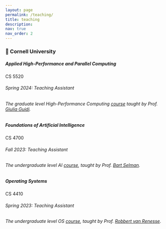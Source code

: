 ```yaml
---
layout: page
permalink: /teaching/
title: teaching
description:
nav: true
nav_order: 2
---
```


<h3 class="mt-3"> 🌱 Cornell University</h3>

<div class="card mt-3">
  <div class="p-3">
    <div class="row">
      <div class="col-sm-10">
        <h5 class="font-weight-bold">Applied High-Performance and Parallel Computing</h5>
      </div>
      <div class="col-sm-2 text-left text-sm-right">
        <span class="badge font-weight-bold primary-color-dark darken-1 text-uppercase align-middle">
            CS 5520
        </span>
      </div>
    </div>
    <h6 class="font-italic mt-2 mt-sm-0">Spring 2024: Teaching Assistant</h6>
    <h6 class="mt-2 mt-sm-0"> The graduate level High-Performance Computing  <a href="https://classes.cornell.edu/browse/roster/SP24/class/CS/5220" target="_blank">course</a>  taught by Prof. <a href="https://giuliaguidi.github.io/" target="_blank">Giulia Guidi</a>.</h6>
  </div>
</div>

<div class="card mt-3">
  <div class="p-3">
    <div class="row">
      <div class="col-sm-10">
        <h5 class="font-weight-bold">Foundations of Artificial Intelligence</h5>
      </div>
      <div class="col-sm-2 text-left text-sm-right">
        <span class="badge font-weight-bold primary-color-dark darken-1 text-uppercase align-middle">
            CS 4700
        </span>
      </div>
    </div>
    <h6 class="font-italic mt-2 mt-sm-0">Fall 2023: Teaching Assistant</h6>
    <h6 class="mt-2 mt-sm-0"> The undergraduate level AI <a href="https://classes.cornell.edu/browse/roster/FA23/class/CS/4700" target="_blank">course</a>, taught by Prof. <a href="https://www.cs.cornell.edu/selman/" target="_blank">Bart Selman</a>.</h6>
    
  </div>
</div>

<div class="card mt-3">
  <div class="p-3">
    <div class="row">
      <div class="col-sm-10">
        <h5 class="font-weight-bold">Operating Systems</h5>
      </div>
      <div class="col-sm-2 text-left text-sm-right">
        <span class="badge font-weight-bold primary-color-dark darken-1 text-uppercase align-middle">
            CS 4410
        </span>
      </div>
    </div>
    <h6 class="font-italic mt-2 mt-sm-0">Spring 2023: Teaching Assistant</h6>
    <h6 class="mt-2 mt-sm-0">The undergraduate level OS <a href="https://www.cs.cornell.edu/courses/cs4410/2023sp/" target="_blank">course</a>, taught by Prof. <a href="https://www.cs.cornell.edu/home/rvr/" target="_blank">Robbert van Renesse</a>.</h6>
  </div>
</div>
